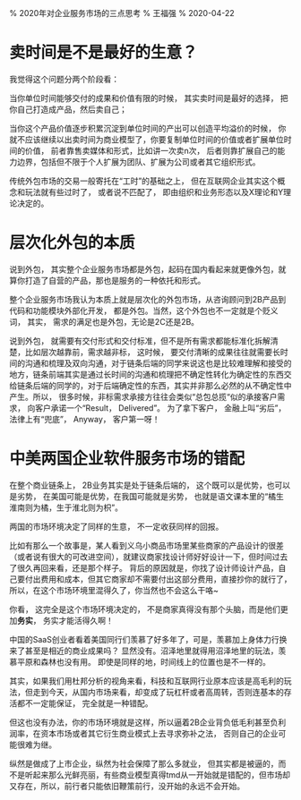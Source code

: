 % 2020年对企业服务市场的三点思考
% 王福强
% 2020-04-22

# 卖时间是不是最好的生意？

我觉得这个问题分两个阶段看：

当你单位时间能够交付的成果和价值有限的时候， 其实卖时间是最好的选择， 把你自己打造成产品，然后卖自己；

当你这个产品价值逐步积累沉淀到单位时间的产出可以创造平均溢价的时候， 你就不应该继续以出卖时间为商业模型了，你要复制单位时间的价值或者扩展单位时间的价值， 前者靠售卖媒体和形式，比如讲一次卖n次， 后者则靠扩展自己的能力边界，包括但不限于个人扩展为团队、扩展为公司或者其它组织形式。

传统外包市场的交易一般寄托在“工时”的基础之上， 但在互联网企业其实这个概念和玩法就有些过时了， 或者说不匹配了， 即由组织和业务形态以及X理论和Y理论决定的。

# 层次化外包的本质

说到外包， 其实整个企业服务市场都是外包，起码在国内看起来就更像外包，就算你打造了自营的产品，那也是服务的一种依托和形式。

整个企业服务市场我认为本质上就是层次化的外包市场，从咨询顾问到2B产品到代码和功能模块外部化开发， 都是外包。当然，这个外包也不一定就是个贬义词， 其实， 需求的满足也是外包，无论是2C还是2B。

说到外包， 就需要有交付形式和交付标准，但不是所有需求都能标准化拆解清楚，比如层次越靠前，需求越非标， 这时候， 要交付清晰的成果往往就需要长时间的沟通和梳理及双向沟通，对于链条后端的同学来说这也是比较难理解和接受的地方，链条前端其实是通过长时间的沟通和梳理把不确定性转化为确定性的东西交给链条后端的同学的，对于后端确定性的东西，其实并非那么必然的从不确定性中产生。所以， 很多时候，非标需求承接方往往会类似“总包总揽“似的承接客户需求， 向客户承诺一个“Result， Delivered”。 为了拿下客户， 金融上叫“劣后”， 法律上有“兜底”， Anyway， 客户第一呀！

# 中美两国企业软件服务市场的错配

在整个商业链条上， 2B业务其实是处于链条后端的， 这个既可以是优势，也可以是劣势， 在美国可能是优势，在我国可能就是劣势， 也就是语文课本里的“橘生淮南则为橘，生于淮北则为枳”。

两国的市场环境决定了同样的生意， 不一定收获同样的回报。

比如有那么一个故事是，某人看到义乌小商品市场里某些商家的产品设计的很差（或者说有很大的可改进空间），就建议商家找设计师好好设计一下，但时间过去了很久再回来看，还是那个样子。 背后的原因就是，你找了设计师设计产品，自己要付出费用和成本，但其它商家却不需要付出这部分费用，直接抄你的就行了，所以，在这个市场环境里混得久了，你当然也不会这么干咯~

你看， 这完全是这个市场环境决定的， 不是商家真得没有那个头脑，而是他们更加**务实**， 务实才能活得久啊！

中国的SaaS创业者看着美国同行们羡慕了好多年了，可是，羡慕加上身体力行换来了甚至是相近的商业成果吗？ 显然没有。沼泽地里就得用沼泽地里的玩法，羡慕平原和森林也没有用。 即使是同样的地，时间线上的位置也是不一样的。

其实，如果我们用杜邦分析的视角来看，科技和互联网行业原本应该是高毛利的玩法，但走到今天，从国内市场来看，却变成了玩杠杆或者高周转，否则连基本的存活都不一定能保证， 完全就是一种错配。

但这也没有办法，你的市场环境就是这样，所以逼着2B企业背负低毛利甚至负利润率，在资本市场或者其它衍生商业模式上去寻求弥补之法， 否则自己的企业可能很难为继。

纵然是做成了上市企业，纵然为社会保障了那么多就业， 但其实都是被逼的，而不是听起来那么光鲜亮丽，有些商业模型真得tmd从一开始就是错配的，但市场却又存在，所以，前行者只能依旧鞭策前行，没开始的永远不会开始。

